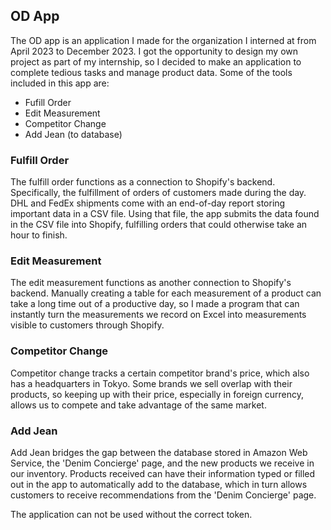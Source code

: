 ## OD App

The OD app is an application I made for the organization I interned at from April 2023 to December 2023. I got the opportunity to design my own project as part of my internship, so I decided to make an application to complete tedious tasks and manage product data. Some of the tools included in this app are:

- Fufill Order
- Edit Measurement
- Competitor Change
- Add Jean (to database)

### Fulfill Order

The fulfill order functions as a connection to Shopify's backend. Specifically, the fulfillment of orders of customers made during the day. DHL and FedEx shipments come with an end-of-day report storing important data in a CSV file. Using that file, the app submits the data found in the CSV file into Shopify, fulfilling orders that could otherwise take an hour to finish.

### Edit Measurement

The edit measurement functions as another connection to Shopify's backend. Manually creating a table for each measurement of a product can take a long time out of a productive day, so I made a program that can instantly turn the measurements we record on Excel into measurements visible to customers through Shopify.

### Competitor Change

Competitor change tracks a certain competitor brand's price, which also has a headquarters in Tokyo. Some brands we sell overlap with their products, so keeping up with their price, especially in foreign currency, allows us to compete and take advantage of the same market.

### Add Jean

Add Jean bridges the gap between the database stored in Amazon Web Service, the 'Denim Concierge' page, and the new products we receive in our inventory. Products received can have their information typed or filled out in the app to automatically add to the database, which in turn allows customers to receive recommendations from the 'Denim Concierge' page.

The application can not be used without the correct token.
